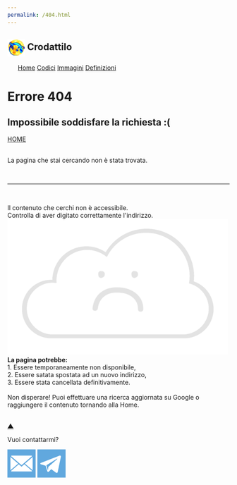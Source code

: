 ```yaml
---
permalink: /404.html
---
```

<!DOCTYPE html>
<html lang="it">
	<head>
		<meta charset="utf-8">
		<title>Crodattilo</title>
        <link rel="shortcut icon" type="image/x-icon" href="favicon.ico">
		<link rel="stylesheet" href="style.css">
        <script src="jquery.min.js"></script>
        <script src="loader.js"></script>
        <meta name="theme-color" content="#11204f">
		<meta name="viewport" content="width=device-width, initial-scale=1">
		<link rel="stilesheet" href="https://use.fontawesome.com/relases/v5.6.1/css/all.css">
		<link href="https://fonts.googleapis.com/css?family=Heebo&display=swap" rel="stylesheet">
        <div class="header">
			<h2 class="logo"><b><img src="data/images/LogoTooSmall.png" style="width:40px;height:40px;vertical-align:middle">&nbsp;Crodattilo</b></h2>
			<ul class="menu">
				<a href="index.html">Home</a>
				<a href="codes/">Codici</a>
				<a href="images/">Immagini</a>
				<a href="definitions/">Definizioni</a>
			</ul>
		</div>
	</head>
	<body>
        <div class="loader"></div>
    	<div class=space></div>
		<div class="img-container">
			<div class="inner-container">
				<h1>Errore 404</h1>
				<h2>Impossibile soddisfare la richiesta :(</h2>
				<a class="btn" href="index.html">HOME</a>
			</div>
		</div>
        <br>
        <div class="sharp">
        <p class="title">La pagina che stai cercando non è stata trovata.</p><br><hr><br><p class="content">Il contenuto che cerchi non è accessibile.<br>Controlla di aver digitato correttamente l'indirizzo.<br><img src="data/images/error404.png"><br><b>La pagina potrebbe:</b><br>1. Essere temporaneamente non disponibile,<br>2. Essere satata spostata ad un nuovo indirizzo,<br>3. Essere stata cancellata definitivamente.<br><br>Non disperare! Puoi effettuare una ricerca aggiornata su Google o raggiungere il contenuto tornando alla Home.</p>
    	</div>
	</body>
<br>
<div class="dark">
<a class="gotop" href="#">▲</a>
	<p>Vuoi contattarmi?</p>
	<a href="mailto:mrmnfrdn@email.com" class="contact contactbutton"><img src="data/images/contactemail.png"></a>
    <a href="https://t.me/mnfrdn02" class="contact contactbutton"><img src="data/images/contacttelegram.png"></a>
</div>
</html>
